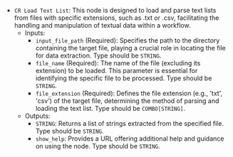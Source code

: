 - `CR Load Text List`: This node is designed to load and parse text lists from files with specific extensions, such as .txt or .csv, facilitating the handling and manipulation of textual data within a workflow.
    - Inputs:
        - `input_file_path` (Required): Specifies the path to the directory containing the target file, playing a crucial role in locating the file for data extraction. Type should be `STRING`.
        - `file_name` (Required): The name of the file (excluding its extension) to be loaded. This parameter is essential for identifying the specific file to be processed. Type should be `STRING`.
        - `file_extension` (Required): Defines the file extension (e.g., 'txt', 'csv') of the target file, determining the method of parsing and loading the text list. Type should be `COMBO[STRING]`.
    - Outputs:
        - `STRING`: Returns a list of strings extracted from the specified file. Type should be `STRING`.
        - `show_help`: Provides a URL offering additional help and guidance on using the node. Type should be `STRING`.
